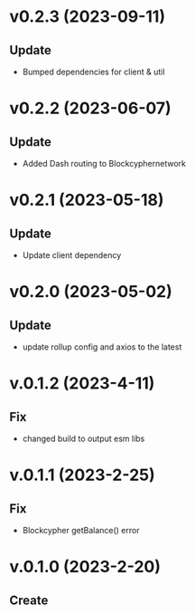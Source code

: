 # v0.2.3 (2023-09-11)

## Update

- Bumped dependencies for client &  util

# v0.2.2 (2023-06-07)

## Update

- Added Dash routing to Blockcyphernetwork

# v0.2.1 (2023-05-18)

## Update

-  Update client dependency

# v0.2.0 (2023-05-02)

## Update

- update rollup config and axios to the latest

# v.0.1.2 (2023-4-11)

## Fix

- changed build to output esm libs

# v.0.1.1 (2023-2-25)

## Fix

- Blockcypher getBalance() error

# v.0.1.0 (2023-2-20)

## Create
